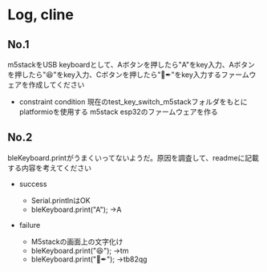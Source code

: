 # Log, cline

## No.1
m5stackをUSB keyboardとして、Aボタンを押したら"A"をkey入力、Aボタンを押したら"😆"をkey入力、Cボタンを押したら"🍭✒"をkey入力するファームウェアを作成してください
- constraint condition
現在のtest_key_switch_m5stackフォルダをもとに
platformioを使用する
m5stack esp32のファームウェアを作る

## No.2
bleKeyboard.printがうまくいってないようだ。原因を調査して、readmeに記載する内容を考えてください
- success
  - Serial.printlnはOK
  - bleKeyboard.print("A");
  →A

- failure
  - M5stackの画面上の文字化け
  - bleKeyboard.print("😆");
  →tm
  - bleKeyboard.print("🍭✒");
  →tb82qg


